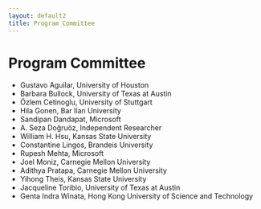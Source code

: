 ```yaml
---
layout: default2
title: Program Committee
---
```


# Program Committee

- Gustavo Aguilar, University of Houston
- Barbara Bullock,  University of Texas at Austin
- Özlem Cetinoglu, University of Stuttgart
- Hila Gonen, Bar Ilan University
- Sandipan Dandapat, Microsoft 
- A. Seza Doğruöz, Independent Researcher
- William H. Hsu, Kansas State University
- Constantine Lingos, Brandeis University
- Rupesh Mehta, Microsoft 
- Joel Moniz, Carnegie Mellon University
- Adithya Pratapa, Carnegie Mellon University
- Yihong Theis, Kansas State University
- Jacqueline Toribio, University of Texas at Austin
- Genta Indra Winata, Hong Kong University of Science and Technology
